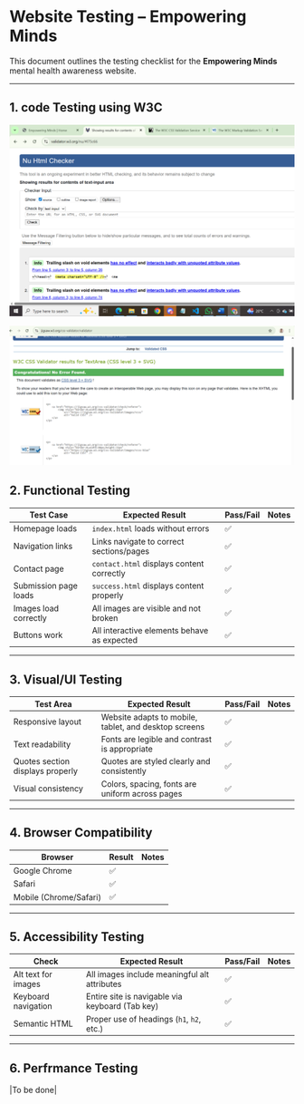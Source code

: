 
#  Website Testing – Empowering Minds

This document outlines the testing checklist for the **Empowering Minds** mental health awareness website.

---

## 1. code Testing using W3C

![Alt text](assets/images/htmltest.png)

![Alt text](assets/images/csschecked.png)

## 2. Functional Testing

| Test Case                        | Expected Result                                        | Pass/Fail  | Notes                         |
|----------------------------------|--------------------------------------------------------|----------- |-------------------------------|
| Homepage loads                   | `index.html` loads without errors                      | ✅         |                               |
| Navigation links                 | Links navigate to correct sections/pages               | ✅         |                               |
| Contact page                     | `contact.html` displays content correctly              | ✅         |                               |
| Submission page loads            | `success.html` displays content properly               | ✅         |                               |
| Images load correctly            | All images are visible and not broken                  | ✅         |                               |
| Buttons work                     | All interactive elements behave as expected            | ✅         |                               |

---

## 3. Visual/UI Testing

| Test Area                        | Expected Result                                        | Pass/Fail | Notes                         |
|----------------------------------|--------------------------------------------------------|-----------|-------------------------------|
| Responsive layout                | Website adapts to mobile, tablet, and desktop screens  | ✅         |                               |
| Text readability                  | Fonts are legible and contrast is appropriate         | ✅        |                               |
| Quotes section displays properly  | Quotes are styled clearly and consistently            | ✅        |                               |
| Visual consistency                | Colors, spacing, fonts are uniform across pages       | ✅        |                               |

---

## 4. Browser Compatibility

| Browser                | Result   | Notes         |
|----------------         |---------|---------------|
| Google Chrome          | ✅       |               |
| Safari                 | ✅       |               |
| Mobile (Chrome/Safari) | ✅       |               |

---


## 5. Accessibility Testing

| Check                       | Expected Result                                  | Pass/Fail | Notes |
|-----------------------------|--------------------------------------------------|-----------|-------|
| Alt text for images         | All images include meaningful alt attributes     | ✅        |       |
| Keyboard navigation         | Entire site is navigable via keyboard (Tab key)  | ✅        |       |
| Semantic HTML               | Proper use of headings (`h1`, `h2`, etc.)        | ✅        |       |

---
## 6. Perfrmance Testing
|To be done|

